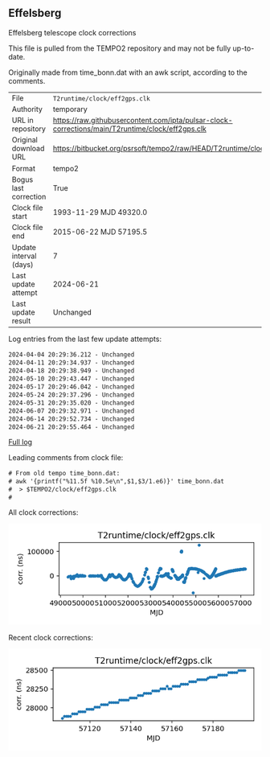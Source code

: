 
## Effelsberg

Effelsberg telescope clock corrections

This file is pulled from the TEMPO2 repository and may not be fully
up-to-date.

Originally made from time_bonn.dat with an awk script, according to
the comments.

|     |     |
|:--- |:--- |
| File | `T2runtime/clock/eff2gps.clk` |
| Authority | temporary |
| URL in repository | <https://raw.githubusercontent.com/ipta/pulsar-clock-corrections/main/T2runtime/clock/eff2gps.clk> |
| Original download URL | <https://bitbucket.org/psrsoft/tempo2/raw/HEAD/T2runtime/clock/eff2gps.clk> |
| Format | tempo2 |
| Bogus last correction | True |
| Clock file start | 1993-11-29 MJD 49320.0 |
| Clock file end | 2015-06-22 MJD 57195.5 |
| Update interval (days) | 7 |
| Last update attempt | 2024-06-21 |
| Last update result | Unchanged |

Log entries from the last few update attempts:
```
2024-04-04 20:29:36.212 - Unchanged
2024-04-11 20:29:34.937 - Unchanged
2024-04-18 20:29:38.949 - Unchanged
2024-05-10 20:29:43.447 - Unchanged
2024-05-17 20:29:46.042 - Unchanged
2024-05-24 20:29:37.296 - Unchanged
2024-05-31 20:29:35.020 - Unchanged
2024-06-07 20:29:32.971 - Unchanged
2024-06-14 20:29:52.734 - Unchanged
2024-06-21 20:29:55.464 - Unchanged
```
[Full log](https://raw.githubusercontent.com/ipta/pulsar-clock-corrections/main/log/T2runtime/clock/eff2gps.clk.log)

Leading comments from clock file:

    # From old tempo time_bonn.dat:
    # awk '{printf("%11.5f %10.5e\n",$1,$3/1.e6)}' time_bonn.dat
    #  > $TEMPO2/clock/eff2gps.clk
    #



All clock corrections:

![plot of all clock corrections](eff2gps.clk.png "All corrections")

Recent clock corrections:

![plot of recent clock corrections](eff2gps.clk.short.png "Recent corrections")

